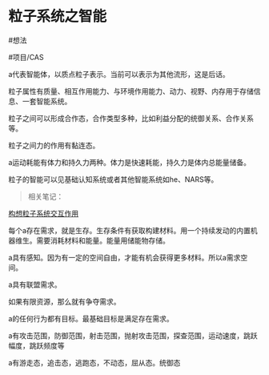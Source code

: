 # 粒子系统之智能


#想法 

#项目/CAS



  

a代表智能体，以质点粒子表示。当前可以表示为其他流形，这是后话。

  

  

粒子属性有质量、相互作用能力、与环境作用能力、动力、视野、内存用于存储信息、一套智能系统。

  

粒子之间可以形成合作态，合作类型多种，比如利益分配的统御关系、合作关系等。

  

粒子之间力的作用有黏连态。

  

a运动耗能有体力和持久力两种。体力是快速耗能，持久力是体内总能量储备。

  

粒子的智能可以见基础认知系统或者其他智能系统如he、NARS等。

> 相关笔记：

  [构想粒子系统交互作用](file:///Users/ethan/Documents/CoreFiles/ProgramsFile/概念画板/概念画板files/创意想法/ComplexAgentsSystem/构想粒子系统交互作用.concept)

  

  

每个a存在需求，就是生存。生存条件有获取构建材料。用一个持续发动的内置机器维生。需要消耗材料和能量。能量用储能物存储。

  

a具有感知。因为有一定的空间自由，才能有机会获得更多材料。所以a需求空间。

  

a具有联盟需求。

  

如果有限资源，那么就有争夺需求。

  

a的任何行为都有目标。最基础目标是满足存在需求。

  

a有攻击范围，防御范围，射击范围，抛射攻击范围，探查范围，运动速度，跳跃幅度，跳跃频度等

  

a有游走态，追击态，逃跑态，不动态，屈从态。统御态